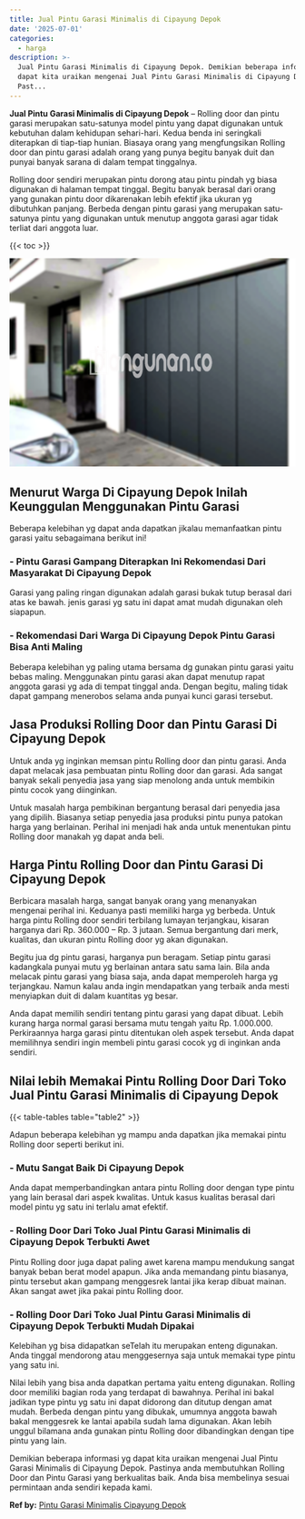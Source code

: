 ```yaml
---
title: Jual Pintu Garasi Minimalis di Cipayung Depok
date: '2025-07-01'
categories:
  - harga
description: >-
  Jual Pintu Garasi Minimalis di Cipayung Depok. Demikian beberapa informasi yg
  dapat kita uraikan mengenai Jual Pintu Garasi Minimalis di Cipayung Depok.
  Past...
---
```


**Jual Pintu Garasi Minimalis di Cipayung Depok** – Rolling door dan pintu garasi merupakan satu-satunya model pintu yang dapat digunakan untuk kebutuhan dalam kehidupan sehari-hari. Kedua benda ini seringkali diterapkan di tiap-tiap hunian. Biasaya orang yang mengfungsikan Rolling door dan pintu garasi adalah orang yang punya begitu banyak duit dan punyai banyak sarana di dalam tempat tinggalnya.

Rolling door sendiri merupakan pintu dorong atau pintu pindah yg biasa digunakan di halaman tempat tinggal. Begitu banyak berasal dari orang yang gunakan pintu door dikarenakan lebih efektif jika ukuran yg dibutuhkan panjang. Berbeda dengan pintu garasi yang merupakan satu-satunya pintu yang digunakan untuk menutup anggota garasi agar tidak terliat dari anggota luar.

{{< toc >}}

![Jual Pintu Garasi Minimalis di Cipayung Depok](/images/pintu-garasi-57.png)

## Menurut Warga Di Cipayung Depok Inilah Keunggulan Menggunakan Pintu Garasi

Beberapa kelebihan yg dapat anda dapatkan jikalau memanfaatkan pintu garasi yaitu sebagaimana berikut ini!

### \- Pintu Garasi Gampang Diterapkan Ini Rekomendasi Dari Masyarakat Di Cipayung Depok

Garasi yang paling ringan digunakan adalah garasi bukak tutup berasal dari atas ke bawah. jenis garasi yg satu ini dapat amat mudah digunakan oleh siapapun.

### \- Rekomendasi Dari Warga Di Cipayung Depok Pintu Garasi Bisa Anti Maling

Beberapa kelebihan yg paling utama bersama dg gunakan pintu garasi yaitu bebas maling. Menggunakan pintu garasi akan dapat menutup rapat anggota garasi yg ada di tempat tinggal anda. Dengan begitu, maling tidak dapat gampang menerobos selama anda punyai kunci garasi tersebut.

## Jasa Produksi Rolling Door dan Pintu Garasi Di Cipayung Depok

Untuk anda yg inginkan memsan pintu Rolling door dan pintu garasi. Anda dapat melacak jasa pembuatan pintu Rolling door dan garasi. Ada sangat banyak sekali penyedia jasa yang siap menolong anda untuk membikin pintu cocok yang diinginkan.

Untuk masalah harga pembikinan bergantung berasal dari penyedia jasa yang dipilih. Biasanya setiap penyedia jasa produksi pintu punya patokan harga yang berlainan. Perihal ini menjadi hak anda untuk menentukan pintu Rolling door manakah yg dapat anda beli.

## Harga Pintu Rolling Door dan Pintu Garasi Di Cipayung Depok

Berbicara masalah harga, sangat banyak orang yang menanyakan mengenai perihal ini. Keduanya pasti memiliki harga yg berbeda. Untuk harga pintu Rolling door sendiri terbilang lumayan terjangkau, kisaran harganya dari Rp. 360.000 – Rp. 3 jutaan. Semua bergantung dari merk, kualitas, dan ukuran pintu Rolling door yg akan digunakan.

Begitu jua dg pintu garasi, harganya pun beragam. Setiap pintu garasi kadangkala punyai mutu yg berlainan antara satu sama lain. Bila anda melacak pintu garasi yang biasa saja, anda dapat memperoleh harga yg terjangkau. Namun kalau anda ingin mendapatkan yang terbaik anda mesti menyiapkan duit di dalam kuantitas yg besar.

Anda dapat memilih sendiri tentang pintu garasi yang dapat dibuat. Lebih kurang harga normal garasi bersama mutu tengah yaitu Rp. 1.000.000. Perkiraannya harga garasi pintu ditentukan oleh aspek tersebut. Anda dapat memilihnya sendiri ingin membeli pintu garasi cocok yg di inginkan anda sendiri.

## Nilai lebih Memakai Pintu Rolling Door Dari Toko Jual Pintu Garasi Minimalis di Cipayung Depok

{{< table-tables table="table2" >}}

Adapun beberapa kelebihan yg mampu anda dapatkan jika memakai pintu Rolling door seperti berikut ini.

### \- Mutu Sangat Baik Di Cipayung Depok

Anda dapat memperbandingkan antara pintu Rolling door dengan type pintu yang lain berasal dari aspek kwalitas. Untuk kasus kualitas berasal dari model pintu yg satu ini terlalu amat efektif.

### \- Rolling Door Dari Toko Jual Pintu Garasi Minimalis di Cipayung Depok Terbukti Awet

Pintu Rolling door juga dapat paling awet karena mampu mendukung sangat banyak beban berat model apapun. Jika anda memandang pintu biasanya, pintu tersebut akan gampang menggesrek lantai jika kerap dibuat mainan. Akan sangat awet jika pakai pintu Rolling door.

### \- Rolling Door Dari Toko Jual Pintu Garasi Minimalis di Cipayung Depok Terbukti Mudah Dipakai

Kelebihan yg bisa didapatkan seTelah itu merupakan enteng digunakan. Anda tinggal mendorong atau menggesernya saja untuk memakai type pintu yang satu ini.

Nilai lebih yang bisa anda dapatkan pertama yaitu enteng digunakan. Rolling door memiliki bagian roda yang terdapat di bawahnya. Perihal ini bakal jadikan type pintu yg satu ini dapat didorong dan ditutup dengan amat mudah. Berbeda dengan pintu yang dibukak, umumnya anggota bawah bakal menggesrek ke lantai apabila sudah lama digunakan. Akan lebih unggul bilamana anda gunakan pintu Rolling door dibandingkan dengan tipe pintu yang lain.

Demikian beberapa informasi yg dapat kita uraikan mengenai Jual Pintu Garasi Minimalis di Cipayung Depok. Pastinya anda membutuhkan Rolling Door dan Pintu Garasi yang berkualitas baik. Anda bisa membelinya sesuai permintaan anda sendiri kepada kami.

**Ref by:** [Pintu Garasi Minimalis Cipayung Depok](https://id.wikipedia.org/wiki/Pintu)
